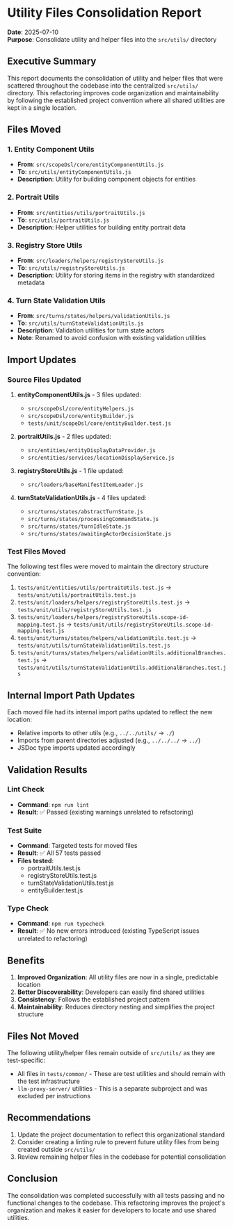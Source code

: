 # Utility Files Consolidation Report

**Date**: 2025-07-10  
**Purpose**: Consolidate utility and helper files into the `src/utils/` directory

## Executive Summary

This report documents the consolidation of utility and helper files that were scattered throughout the codebase into the centralized `src/utils/` directory. This refactoring improves code organization and maintainability by following the established project convention where all shared utilities are kept in a single location.

## Files Moved

### 1. Entity Component Utils
- **From**: `src/scopeDsl/core/entityComponentUtils.js`
- **To**: `src/utils/entityComponentUtils.js`
- **Description**: Utility for building component objects for entities

### 2. Portrait Utils
- **From**: `src/entities/utils/portraitUtils.js`
- **To**: `src/utils/portraitUtils.js`
- **Description**: Helper utilities for building entity portrait data

### 3. Registry Store Utils
- **From**: `src/loaders/helpers/registryStoreUtils.js`
- **To**: `src/utils/registryStoreUtils.js`
- **Description**: Utility for storing items in the registry with standardized metadata

### 4. Turn State Validation Utils
- **From**: `src/turns/states/helpers/validationUtils.js`
- **To**: `src/utils/turnStateValidationUtils.js`
- **Description**: Validation utilities for turn state actors
- **Note**: Renamed to avoid confusion with existing validation utilities

## Import Updates

### Source Files Updated

1. **entityComponentUtils.js** - 3 files updated:
   - `src/scopeDsl/core/entityHelpers.js`
   - `src/scopeDsl/core/entityBuilder.js`
   - `tests/unit/scopeDsl/core/entityBuilder.test.js`

2. **portraitUtils.js** - 2 files updated:
   - `src/entities/entityDisplayDataProvider.js`
   - `src/entities/services/locationDisplayService.js`

3. **registryStoreUtils.js** - 1 file updated:
   - `src/loaders/baseManifestItemLoader.js`

4. **turnStateValidationUtils.js** - 4 files updated:
   - `src/turns/states/abstractTurnState.js`
   - `src/turns/states/processingCommandState.js`
   - `src/turns/states/turnIdleState.js`
   - `src/turns/states/awaitingActorDecisionState.js`

### Test Files Moved

The following test files were moved to maintain the directory structure convention:

1. `tests/unit/entities/utils/portraitUtils.test.js` → `tests/unit/utils/portraitUtils.test.js`
2. `tests/unit/loaders/helpers/registryStoreUtils.test.js` → `tests/unit/utils/registryStoreUtils.test.js`
3. `tests/unit/loaders/helpers/registryStoreUtils.scope-id-mapping.test.js` → `tests/unit/utils/registryStoreUtils.scope-id-mapping.test.js`
4. `tests/unit/turns/states/helpers/validationUtils.test.js` → `tests/unit/utils/turnStateValidationUtils.test.js`
5. `tests/unit/turns/states/helpers/validationUtils.additionalBranches.test.js` → `tests/unit/utils/turnStateValidationUtils.additionalBranches.test.js`

## Internal Import Path Updates

Each moved file had its internal import paths updated to reflect the new location:

- Relative imports to other utils (e.g., `../../utils/` → `./`)
- Imports from parent directories adjusted (e.g., `../../../` → `../`)
- JSDoc type imports updated accordingly

## Validation Results

### Lint Check
- **Command**: `npm run lint`
- **Result**: ✅ Passed (existing warnings unrelated to refactoring)

### Test Suite
- **Command**: Targeted tests for moved files
- **Result**: ✅ All 57 tests passed
- **Files tested**:
  - portraitUtils.test.js
  - registryStoreUtils.test.js
  - turnStateValidationUtils.test.js
  - entityBuilder.test.js

### Type Check
- **Command**: `npm run typecheck`
- **Result**: ✅ No new errors introduced (existing TypeScript issues unrelated to refactoring)

## Benefits

1. **Improved Organization**: All utility files are now in a single, predictable location
2. **Better Discoverability**: Developers can easily find shared utilities
3. **Consistency**: Follows the established project pattern
4. **Maintainability**: Reduces directory nesting and simplifies the project structure

## Files Not Moved

The following utility/helper files remain outside of `src/utils/` as they are test-specific:

- All files in `tests/common/` - These are test utilities and should remain with the test infrastructure
- `llm-proxy-server/` utilities - This is a separate subproject and was excluded per instructions

## Recommendations

1. Update the project documentation to reflect this organizational standard
2. Consider creating a linting rule to prevent future utility files from being created outside `src/utils/`
3. Review remaining helper files in the codebase for potential consolidation

## Conclusion

The consolidation was completed successfully with all tests passing and no functional changes to the codebase. This refactoring improves the project's organization and makes it easier for developers to locate and use shared utilities.